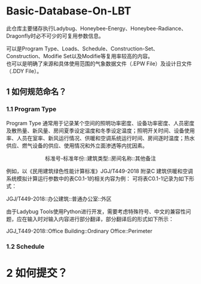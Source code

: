 # Basic-Database-On-LBT

此仓库主要储存执行Ladybug、Honeybee-Energy、Honeybee-Radiance、Dragonfly时必不可少的可复用参数信息。  

可以是Program Type、Loads、Schedule、Construction-Set、Construction、Modifie Set以及Modifie等复用率较高的内容。  
也可以是明确了来源和具体使用范围的气象数据文件（.EPW File）及设计日文件（.DDY File）。 

## 1  如何规范命名？

### 1.1  Program Type

Program Type 通常用于记录某个空间的照明功率密度、设备功率密度、人员密度及散热量、新风量、房间夏季设定温度和冬季设定温度；照明开关时间、设备使用率、人员在室率、新风运行情况、供暖和空调系统运行时间、房间逐时温度；热水供应、燃气设备的供应、使用情况和外立面渗透等内扰因素。
<center> 标准号-标准年份::建筑类型::房间名称::其他备注 </center>

例如，以《民用建筑绿色性能计算标准》JGJ/T449-2018 附录C 建筑供暖和空调系统模拟计算运行参数中的表C0.1-1的相关内容为例：
可将表C0.1-1记录为如下形式：

JGJ/T449-2018::办公建筑::普通办公室::外区

由于Ladybug Tools使用Python进行开发，需要考虑特殊符号、中文的兼容性问题，应在输入时对输入内容进行部分翻译，部分翻译后的形式如下所示：

JGJ_T449-2018::Office Building::Ordinary Office::Perimeter

### 1.2  Schedule

# 2  如何提交？

